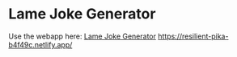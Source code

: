 # Lame Joke Generator

Use the webapp here: [Lame Joke Generator](https://resilient-pika-b4f49c.netlify.app/)
https://resilient-pika-b4f49c.netlify.app/
